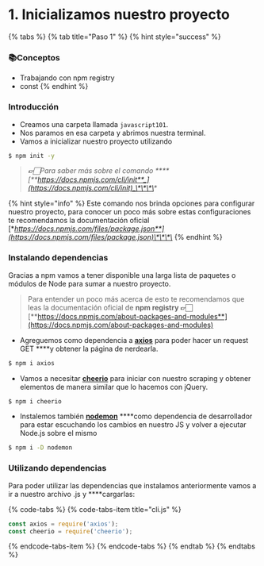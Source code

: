 # 1. Inicializamos nuestro proyecto



{% tabs %}
{% tab title="Paso 1" %}
{% hint style="success" %}
### 📚Conceptos

* Trabajando con npm registry
* const
{% endhint %}

### Introducción

* Creamos una carpeta llamada `javascript101`.
* Nos paramos en esa carpeta y abrimos nuestra terminal.
* Vamos a inicializar nuestro proyecto utilizando

```bash
$ npm init -y
```

> _**👉🏻**_Para saber más sobre el comando _****_[_**https://docs.npmjs.com/cli/init**_](https://docs.npmjs.com/cli/init)_\*\*\*\*_

{% hint style="info" %}
Este comando nos brinda opciones para configurar nuestro proyecto, para conocer un poco más sobre estas configuraciones te recomendamos la documentación oficial [**https://docs.npmjs.com/files/package.json**](https://docs.npmjs.com/files/package.json)\*\*\*\*
{% endhint %}

### Instalando dependencias

Gracias a npm vamos a tener disponible una larga lista de paquetes o módulos de Node para sumar a nuestro proyecto.

> Para entender un poco más acerca de esto te recomendamos que leas la documentación oficial de **npm registry 👉🏻**[**https://docs.npmjs.com/about-packages-and-modules**](https://docs.npmjs.com/about-packages-and-modules)

* Agreguemos como dependencia a [**axios**](https://www.npmjs.com/package/axios) para poder hacer un request GET ****y obtener la página de nerdearla.

```bash
$ npm i axios
```

* Vamos a necesitar [**cheerio**](https://www.npmjs.com/package/cheerio) para iniciar con nuestro scraping y obtener elementos de manera similar que lo hacemos con jQuery.

```bash
$ npm i cheerio
```

* Instalemos también [**nodemon**](https://www.npmjs.com/package/nodemon) ****como dependencia de desarrollador para estar escuchando los cambios en nuestro JS y volver a ejecutar Node.js sobre el mismo

```bash
$ npm i -D nodemon
```

### Utilizando dependencias

Para poder utilizar las dependencias que instalamos anteriormente vamos a ir a nuestro archivo .js y  ****cargarlas:

{% code-tabs %}
{% code-tabs-item title="cli.js" %}
```javascript
const axios = require('axios');
const cheerio = require('cheerio');
```
{% endcode-tabs-item %}
{% endcode-tabs %}
{% endtab %}
{% endtabs %}

